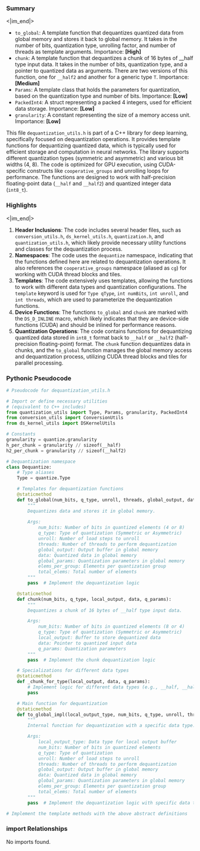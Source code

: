 

### Summary

<|im_end|>

* `to_global`: A template function that dequantizes quantized data from global memory and stores it back to global memory. It takes in the number of bits, quantization type, unrolling factor, and number of threads as template arguments. Importance: **[High]**
* `chunk`: A template function that dequantizes a chunk of 16 bytes of __half type input data. It takes in the number of bits, quantization type, and a pointer to quantized data as arguments. There are two versions of this function, one for `__half2` and another for a generic type `T`. Importance: **[Medium]**
* `Params`: A template class that holds the parameters for quantization, based on the quantization type and number of bits. Importance: **[Low]**
* `PackedInt4`: A struct representing a packed 4 integers, used for efficient data storage. Importance: **[Low]**
* `granularity`: A constant representing the size of a memory access unit. Importance: **[Low]** 

This file `dequantization_utils.h` is part of a C++ library for deep learning, specifically focused on dequantization operations. It provides template functions for dequantizing quantized data, which is typically used for efficient storage and computation in neural networks. The library supports different quantization types (symmetric and asymmetric) and various bit widths (4, 8). The code is optimized for GPU execution, using CUDA-specific constructs like `cooperative_groups` and unrolling loops for performance. The functions are designed to work with half-precision floating-point data (`__half` and `__half2`) and quantized integer data (`int8_t`).

### Highlights

<|im_end|>

1. **Header Inclusions**: The code includes several header files, such as `conversion_utils.h`, `ds_kernel_utils.h`, `quantization.h`, and `quantization_utils.h`, which likely provide necessary utility functions and classes for the dequantization process.
2. **Namespaces**: The code uses the `dequantize` namespace, indicating that the functions defined here are related to dequantization operations. It also references the `cooperative_groups` namespace (aliased as `cg`) for working with CUDA thread blocks and tiles.
3. **Templates**: The code extensively uses templates, allowing the functions to work with different data types and quantization configurations. The `template` keyword is used for `Type qType`, `int numBits`, `int unroll`, and `int threads`, which are used to parameterize the dequantization functions.
4. **Device Functions**: The functions `to_global` and `chunk` are marked with the `DS_D_INLINE` macro, which likely indicates that they are device-side functions (CUDA) and should be inlined for performance reasons.
5. **Quantization Operations**: The code contains functions for dequantizing quantized data stored in `int8_t` format back to `__half` or `__half2` (half-precision floating-point) format. The `chunk` function dequantizes data in chunks, and the `to_global` function manages the global memory access and dequantization process, utilizing CUDA thread blocks and tiles for parallel processing.

### Pythonic Pseudocode

```python
# Pseudocode for dequantization_utils.h

# Import or define necessary utilities
# (equivalent to C++ includes)
from quantization_utils import Type, Params, granularity, PackedInt4
from conversion_utils import ConversionUtils
from ds_kernel_utils import DSKernelUtils

# Constants
granularity = quantize.granularity
h_per_chunk = granularity // sizeof(__half)
h2_per_chunk = granularity // sizeof(__half2)

# Dequantization namespace
class Dequantize:
    # Type aliases
    Type = quantize.Type

    # Templates for dequantization functions
    @staticmethod
    def to_global(num_bits, q_type, unroll, threads, global_output, data, global_params, elems_per_group, total_elems):
        """
        Dequantizes data and stores it in global memory.
        
        Args:
            num_bits: Number of bits in quantized elements (4 or 8)
            q_type: Type of quantization (Symmetric or Asymmetric)
            unroll: Number of load steps to unroll
            threads: Number of threads to perform dequantization
            global_output: Output buffer in global memory
            data: Quantized data in global memory
            global_params: Quantization parameters in global memory
            elems_per_group: Elements per quantization group
            total_elems: Total number of elements
        """
        pass  # Implement the dequantization logic

    @staticmethod
    def chunk(num_bits, q_type, local_output, data, q_params):
        """
        Dequantizes a chunk of 16 bytes of __half type input data.

        Args:
            num_bits: Number of bits in quantized elements (8 or 4)
            q_type: Type of quantization (Symmetric or Asymmetric)
            local_output: Buffer to store dequantized data
            data: Pointer to quantized input data
            q_params: Quantization parameters
        """
        pass  # Implement the chunk dequantization logic

    # Specializations for different data types
    @staticmethod
    def _chunk_for_type(local_output, data, q_params):
        # Implement logic for different data types (e.g., __half, __half2)
        pass

    # Main function for dequantization
    @staticmethod
    def to_global_impl(local_output_type, num_bits, q_type, unroll, threads, global_output, data, global_params, elems_per_group, total_elems):
        """
        Internal function for dequantization with a specific data type.

        Args:
            local_output_type: Data type for local output buffer
            num_bits: Number of bits in quantized elements
            q_type: Type of quantization
            unroll: Number of load steps to unroll
            threads: Number of threads to perform dequantization
            global_output: Output buffer in global memory
            data: Quantized data in global memory
            global_params: Quantization parameters in global memory
            elems_per_group: Elements per quantization group
            total_elems: Total number of elements
        """
        pass  # Implement the dequantization logic with specific data type

# Implement the template methods with the above abstract definitions
```


### import Relationships

No imports found.